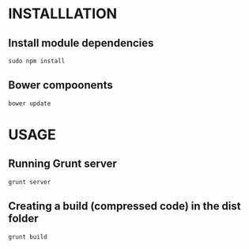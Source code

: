 # INSTALLLATION

## Install module dependencies

`sudo npm install`

## Bower compoonents

`bower update`

# USAGE

## Running Grunt server

`grunt server`

## Creating a build (compressed code) in the dist folder

`grunt build`
